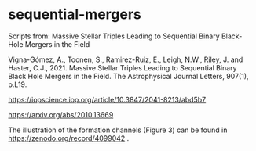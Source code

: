 # sequential-mergers
Scripts from: Massive Stellar Triples Leading to Sequential Binary Black-Hole Mergers in the Field

Vigna-Gómez, A., Toonen, S., Ramirez-Ruiz, E., Leigh, N.W., Riley, J. and Haster, C.J., 2021. Massive Stellar Triples Leading to Sequential Binary Black Hole Mergers in the Field. The Astrophysical Journal Letters, 907(1), p.L19.

https://iopscience.iop.org/article/10.3847/2041-8213/abd5b7

https://arxiv.org/abs/2010.13669

The illustration of the formation channels (Figure 3) can be found in https://zenodo.org/record/4099042 .
